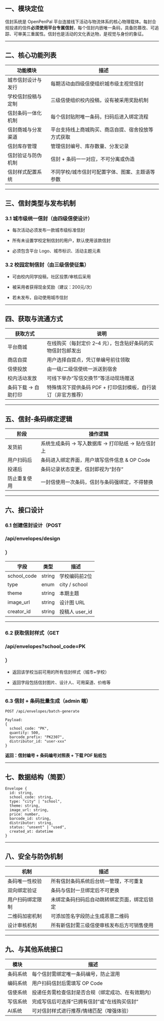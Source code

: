 ## **一、模块定位**

信封系统是 OpenPenPal 平台连接线下活动与物流体系的核心物理载体。每封合规投递的信件**必须使用平台专属信封**，每个信封内嵌唯一条码，具备防篡改、可追踪、可审美三重属性。信封也是活动的文化表达物，是视觉与身份的象征。

---

## **二、核心功能列表**

|**功能模块**|**描述**|
|---|---|
|城市信封设计与发行|每期活动由四级信使组织城市级主视觉信封|
|学校信封投稿与定制|三级信使组织校内投稿，设有被采用奖励机制|
|信封条码一体化机制|每个信封贴附唯一条码，扫码后进入绑定流程|
|信封商城与分发渠道|平台支持线上商城购买、商店自提、宿舍投放等方式获取|
|信封库存管理|管理信封编号、库存数量、分发记录|
|信封验证与防伪机制|信封 + 条码一一对应，不可分离或伪造|
|信封样式配置系统|不同学校/城市信封可配置字体、图案、主题语等参数|

---

## **三、信封类型与发布机制**

  

### **3.1 城市级统一信封（由四级信使设计）**

- 每次活动必须发布一款城市级标准信封
    
- 所有未设置学校定制信封的用户，默认使用该款信封
    
- 必须包含平台 Logo、城市标识、活动主题元素
    

  

### **3.2 校园定制信封（由三级信使征集）**

- 可由校内同学投稿，社区投票/审核后采用
    
- 被采用者获得现金奖励（建议：200元/次）
    
- 若未发布，自动使用城市信封
    

---

## **四、获取与流通方式**

|**获取方式**|**说明**|
|---|---|
|平台商城|在线购买（每封定价 2–4 元），包含贴好条码的实物信封包邮发出|
|商店自提|用户选择自提点，凭订单编号前往领取|
|信使投放|由一级/二级信使统一派送到宿舍|
|校内活动发放|可线下举办“写信交换节”等活动现场赠送|
|条码下载 → 自助打印|特殊情况下提供条码 PDF + 打印信封模板，自行装订（非官方推荐）|

---

## **五、信封-条码绑定逻辑**

|**阶段**|**操作逻辑**|
|---|---|
|发货前|系统生成条码 → 写入数据库 → 打印贴纸 → 贴在信封上|
|用户扫码后|条码进入绑定界面，用户填写信件信息 & OP Code|
|投递后|条码记录状态变更，信封即视为“封存”|
|防止重复使用|一封信使用一次条码，信封与条码强绑定，不得替换|

---

## **六、接口设计**

  

### **6.1 创建信封设计（POST** 

### **/api/envelopes/design**

### **）**

|**字段**|**类型**|**描述**|
|---|---|---|
|school_code|string|学校编码前2位|
|type|enum|city / school|
|theme|string|本期主题|
|image_url|string|设计图 URL|
|creator_id|string|投稿人 user_id|

---

### **6.2 获取信封样式（GET** 

### **/api/envelopes?school_code=PK**

### **）**

- 返回该学校当前可用的所有信封样式（城市+学校）
    
- 返回字段包括信封图片、设计人、可用渠道、价格等
    

---

### **6.3 信封 + 条码批量生成（admin 端）**

```
POST /api/envelopes/batch-generate

Payload:
{
  school_code: "PK",
  quantity: 500,
  barcode_prefix: "PK2307",
  distributor_id: "user-xxx"
}
```

**返回：信封编号 + 条码编号对照表 + 下载 PDF 贴纸包**

---

## **七、数据结构（简要）**

```
Envelope {
  id: string,
  school_code: string,
  type: "city" | "school",
  theme: string,
  image_url: string,
  price: number,
  barcode_id: string,
  distributor: string,
  status: "unsent" | "used",
  created_at: datetime
}
```

---

## **八、安全与防伪机制**

|**机制**|**描述**|
|---|---|
|条码唯一性校验|所有信封条码系统后台统一管理，不可重复|
|双向绑定验证|条码与信封一旦绑定后不可更换|
|用户扫码绑定限制|未绑定条码扫码后自动跳转绑定页面，绑定后锁定|
|二维码加密机制|可添加签名字段防止生成恶意二维码|
|设计审核机制|所有新信封需三级信使审核发布后方可销售使用|

---

## **九、与其他系统接口**

|**模块**|**描述**|
|---|---|
|条码系统|每个信封需绑定唯一条码编号，防止混用|
|编码系统|用户扫码信封后需填写 OP Code|
|信使系统|投递任务需检查信封是否合规（绑定成功、在有效期内）|
|写信系统|完成写信后可选择“已拥有信封”或“在线购买信封”|
|AI系统|可对信封样式进行推荐/情绪匹配（增强体验）|
